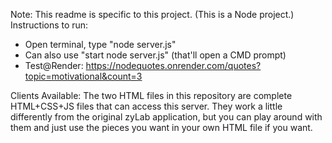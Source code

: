 Note: This readme is specific to this project. (This is a Node project.) 
Instructions to run:
- Open terminal, type "node server.js"
- Can also use "start node server.js" (that'll open a CMD prompt)
- Test@Render: https://nodequotes.onrender.com/quotes?topic=motivational&count=3

Clients Available: 
The two HTML files in this repository are complete HTML+CSS+JS files that can access this server. They work a little differently from the original zyLab application, but you can play around with them and just use the pieces you want in your own HTML file if you want. 

